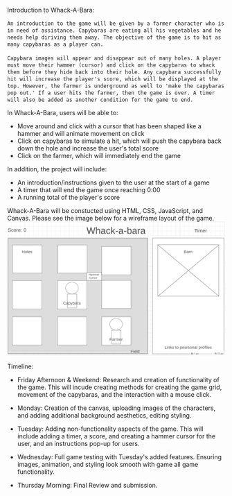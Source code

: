 Introduction to Whack-A-Bara:

    An introduction to the game will be given by a farmer character who is in need of assistance. Capybaras are eating all his vegetables and he needs help diriving them away. The objective of the game is to hit as many capybaras as a player can. 
    
    Capybara images will appear and disappear out of many holes. A player must move their hammer (cursor) and click on the capybaras to whack them before they hide back into their hole. Any capybara successfully hit will increase the player's score, which will be displayed at the top. However, the farmer is underground as well to 'make the capybaras pop out.' If a user hits the farmer, then the game is over. A timer will also be added as another condition for the game to end. 


In Whack-A-Bara, users will be able to:

* Move around and click with a cursor that has been shaped like a hammer and will animate movement on click
* Click on capybaras to simulate a hit, which will push the capybara back down the hole and increase the user's total score
* Click on the farmer, which will immediately end the game 

In addition, the project will include:

* An introduction/instructions given to the user at the start of a game
* A timer that will end the game once reaching 0:00
* A running total of the player's score



Whack-A-Bara will be constucted using HTML, CSS, JavaScript, and Canvas. Please see the image below for a wireframe layout of the game.
![wireframe](./assets/wireframe.PNG)

Timeline:

* Friday Afternoon & Weekend: Research and creation of functionality of the game. This will incude creating methods for creating the game grid, movement of the capybaras, and the interaction with a mouse click.

* Monday: Creation of the canvas, uploading images of the characters, and adding additional background aesthetics, editing styling.

* Tuesday: Adding non-functionality aspects of the game. This will include adding a timer, a score, and creating a hammer cursor for the user, and an instructions pop-up for users.

* Wednesday: Full game testing with Tuesday's added features. Ensuring images, animation, and styling look smooth with game all game functionality.

* Thursday Morning: Final Review and submission.